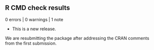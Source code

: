 ## R CMD check results

0 errors | 0 warnings | 1 note

* This is a new release. 

We are resubmitting the package after addressing the CRAN comments from the first submission.
